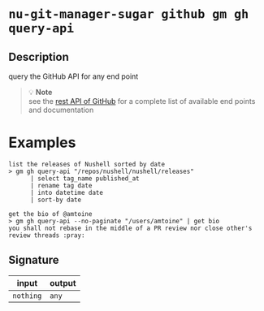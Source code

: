 # `nu-git-manager-sugar github gm gh query-api`
## Description
query the GitHub API for any end point
> :bulb: **Note**  
> see the [rest API of GitHub](https://docs.github.com/en/rest) for a complete
> list of available end points and documentation

# Examples
    list the releases of Nushell sorted by date
    > gm gh query-api "/repos/nushell/nushell/releases"
          | select tag_name published_at
          | rename tag date
          | into datetime date
          | sort-by date

    get the bio of @amtoine
    > gm gh query-api --no-paginate "/users/amtoine" | get bio
    you shall not rebase in the middle of a PR review nor close other's review threads :pray:

## Signature
| input     | output |
| --------- | ------ |
| `nothing` | `any`  |
